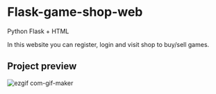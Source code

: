 # Flask-game-shop-web
Python Flask + HTML 

In this website you can register, login and visit shop to buy/sell games.

## Project preview
![ezgif com-gif-maker](https://user-images.githubusercontent.com/106907605/191727122-33feec7f-ecc3-4c0b-b871-b117060bb69f.gif)
